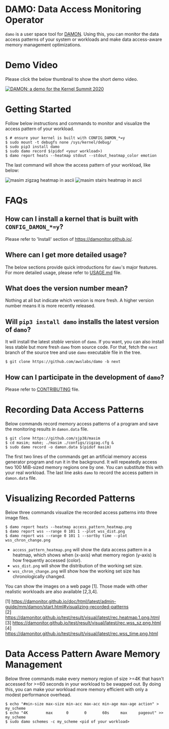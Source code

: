 DAMO: Data Access Monitoring Operator
=====================================

`damo` is a user space tool for [DAMON](https://damonitor.github.io).  Using
this, you can monitor the data access patterns of your system or workloads and
make data access-aware memory management optimizations.



Demo Video
==========

Please click the below thumbnail to show the short demo video.

[![DAMON: a demo for the Kernel Summit 2020](
http://img.youtube.com/vi/l63eqbVBZRY/0.jpg)](
http://www.youtube.com/watch?v=l63eqbVBZRY
"DAMON: a demo for the Kernel Summit 2020")


Getting Started
===============

Follow below instructions and commands to monitor and visualize the access
pattern of your workload.

    $ # ensure your kernel is built with CONFIG_DAMON_*=y
    $ sudo mount -t debugfs none /sys/kernel/debug/
    $ sudo pip3 install damo
    $ sudo damo record $(pidof <your workload>)
    $ damo report heats --heatmap stdout --stdout_heatmap_color emotion

The last command will show the access pattern of your workload, like below:

![masim zigzag heatmap in ascii](https://raw.githubusercontent.com/awslabs/damo/v1.6.2/images/masim_zigzag_heatmap_ascii.png)
![masim stairs heatmap in ascii](https://raw.githubusercontent.com/awslabs/damo/v1.6.2/images/masim_stairs_heatmap_ascii.png)


FAQs
====

How can I install a kernel that is built with `CONFIG_DAMON_*=y`?
-----------------------------------------------------------------

Please refer to 'Install' section of https://damonitor.github.io/.

Where can I get more detailed usage?
------------------------------------

The below sections provide quick introductions for `damo`'s major features.
For more detailed usage, please refer to [USAGE.md](https://github.com/awslabs/damo/blob/v1.6.2/USAGE.md) file.


What does the version number mean?
----------------------------------

Nothing at all but indicate which version is more fresh.  A higher version
number means it is more recently released.


Will `pip3 install damo` installs the latest version of `damo`?
---------------------------------------------------------------

It will install the latest _stable_ version of `damo`.  If you want, you can
also install less stable but more fresh `damo` from source code.  For that,
fetch the `next` branch of the source tree and use `damo` executable file in
the tree.

    $ git clone https://github.com/awslabs/damo -b next


How can I participate in the development of `damo`?
---------------------------------------------------

Please refer to
[CONTRIBUTING](https://github.com/awslabs/damo/blob/next/CONTRIBUTING) file.



Recording Data Access Patterns
==============================

Below commands record memory access patterns of a program and save the
monitoring results in `damon.data` file.

    $ git clone https://github.com/sjp38/masim
    $ cd masim; make; ./masim ./configs/zigzag.cfg &
    $ sudo damo record -o damon.data $(pidof masim)

The first two lines of the commands get an artificial memory access generator
program and run it in the background.  It will repeatedly access two 100
MiB-sized memory regions one by one.  You can substitute this with your real
workload.  The last line asks ``damo`` to record the access pattern in
``damon.data`` file.


Visualizing Recorded Patterns
=============================

Below three commands visualize the recorded access patterns into three
image files.

    $ damo report heats --heatmap access_pattern_heatmap.png
    $ damo report wss --range 0 101 1 --plot wss_dist.png
    $ damo report wss --range 0 101 1 --sortby time --plot wss_chron_change.png

- ``access_pattern_heatmap.png`` will show the data access pattern in a
  heatmap, which shows when (x-axis) what memory region (y-axis) is how
  frequently accessed (color).
- ``wss_dist.png`` will show the distribution of the working set size.
- ``wss_chron_change.png`` will show how the working set size has
  chronologically changed.

You can show the images on a web page [1].  Those made with other realistic
workloads are also available [2,3,4].

[1] https://damonitor.github.io/doc/html/latest/admin-guide/mm/damon/start.html#visualizing-recorded-patterns  
[2] https://damonitor.github.io/test/result/visual/latest/rec.heatmap.1.png.html  
[3] https://damonitor.github.io/test/result/visual/latest/rec.wss_sz.png.html  
[4] https://damonitor.github.io/test/result/visual/latest/rec.wss_time.png.html


Data Access Pattern Aware Memory Management
===========================================

Below three commands make every memory region of size >=4K that hasn't accessed
for >=60 seconds in your workload to be swapped out.  By doing this, you can
make your workload more memory efficient with only a modest performance
overhead.

    $ echo "#min-size max-size min-acc max-acc min-age max-age action" > my_scheme
    $ echo "4K        max      0       0       60s     max     pageout" >> my_scheme
    $ sudo damo schemes -c my_scheme <pid of your workload>
